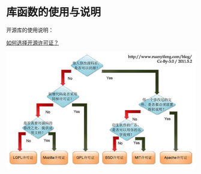 # 库函数的使用与说明

开源库的使用说明：

[如何选择开源许可证？](https://link.zhihu.com/?target=http%3A//www.ruanyifeng.com/blog/2011/05/how_to_choose_free_software_licenses.html)

![](/assets/import1-3-1.jpg)





